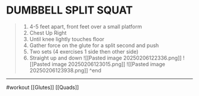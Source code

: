# DUMBBELL SPLIT SQUAT
>1. 4-5 feet apart, front feet over a small platform
>2. Chest Up Right
>3. Until knee lightly touches floor
>4. Gather force on the glute  for a split second and push 
>5. Two sets (4 exercises 1 side then other side)
>6. Straight up and down
>![[Pasted image 20250206122336.png]]
>![[Pasted image 20250206123015.png]]
>![[Pasted image 20250206123938.png]]
^end
- - - 
#workout [[Glutes]] [[Quads]]